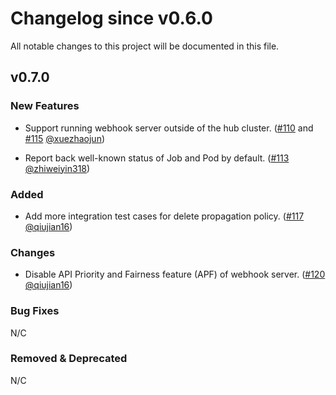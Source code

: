 # Changelog since v0.6.0
All notable changes to this project will be documented in this file.

## v0.7.0

### New Features 
* Support running webhook server outside of the hub cluster. ([#110](https://github.com/open-cluster-management-io/work/pull/110) and [#115](https://github.com/open-cluster-management-io/work/pull/115) [@xuezhaojun](https://github.com/xuezhaojun))

* Report back well-known status of Job and Pod by default. ([#113](https://github.com/open-cluster-management-io/work/pull/113) [@zhiweiyin318](https://github.com/zhiweiyin318))

### Added
* Add more integration test cases for delete propagation policy. ([#117](https://github.com/open-cluster-management-io/work/pull/117) [@qiujian16](https://github.com/qiujian16))

### Changes
* Disable API Priority and Fairness feature (APF) of webhook server. ([#120](https://github.com/open-cluster-management-io/work/pull/120) [@qiujian16](https://github.com/qiujian16))

### Bug Fixes
N/C

### Removed & Deprecated
N/C
